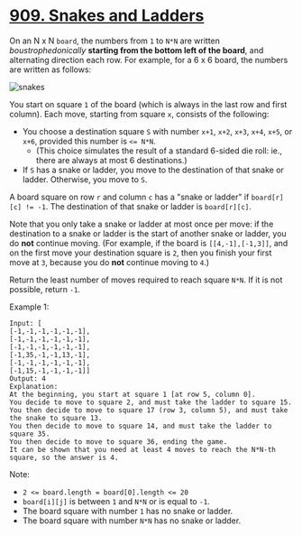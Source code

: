 # [909. Snakes and Ladders](https://leetcode-cn.com/problems/snakes-and-ladders/)

On an N x N `board`, the numbers from `1` to `N*N` are written *boustrophedonically* **starting from the bottom left of the board**, and alternating direction each row.  For example, for a 6 x 6 board, the numbers are written as follows:

![snakes](snakes.png)

You start on square `1` of the board (which is always in the last row and first column).  Each move, starting from square `x`, consists of the following:

- You choose a destination square `S` with number `x+1`, `x+2`, `x+3`, `x+4`, `x+5`, or `x+6`, provided this number is `<= N*N`.
  - (This choice simulates the result of a standard 6-sided die roll: ie., there are always at most 6 destinations.)
- If `S` has a snake or ladder, you move to the destination of that snake or ladder.  Otherwise, you move to `S`.

A board square on row `r` and column `c` has a "snake or ladder" if `board[r][c] != -1`.  The destination of that snake or ladder is `board[r][c]`.

Note that you only take a snake or ladder at most once per move: if the destination to a snake or ladder is the start of another snake or ladder, you do **not** continue moving.  (For example, if the board is `[[4,-1],[-1,3]]`, and on the first move your destination square is `2`, then you finish your first move at `3`, because you do **not** continue moving to `4`.)

Return the least number of moves required to reach square `N*N`.  If it is not possible, return `-1`.

Example 1:

```text
Input: [
[-1,-1,-1,-1,-1,-1],
[-1,-1,-1,-1,-1,-1],
[-1,-1,-1,-1,-1,-1],
[-1,35,-1,-1,13,-1],
[-1,-1,-1,-1,-1,-1],
[-1,15,-1,-1,-1,-1]]
Output: 4
Explanation:
At the beginning, you start at square 1 [at row 5, column 0].
You decide to move to square 2, and must take the ladder to square 15.
You then decide to move to square 17 (row 3, column 5), and must take the snake to square 13.
You then decide to move to square 14, and must take the ladder to square 35.
You then decide to move to square 36, ending the game.
It can be shown that you need at least 4 moves to reach the N*N-th square, so the answer is 4.
```

Note:

- `2 <= board.length = board[0].length <= 20`
- `board[i][j]` is between `1` and `N*N` or is equal to `-1`.
- The board square with number `1` has no snake or ladder.
- The board square with number `N*N` has no snake or ladder.